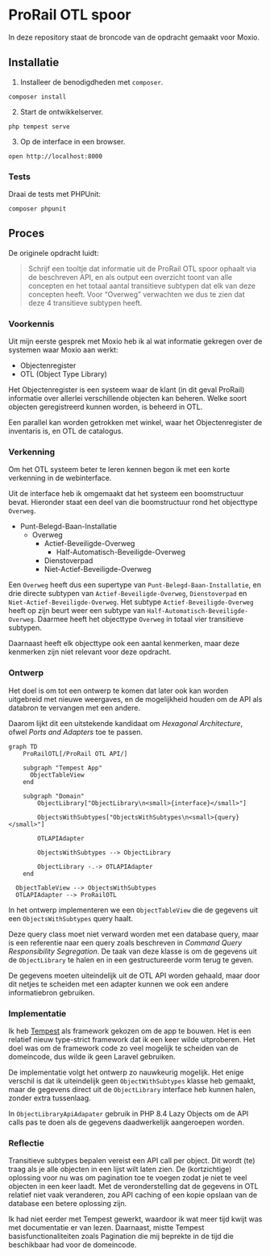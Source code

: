 # ProRail OTL spoor

In deze repository staat de broncode van de opdracht gemaakt voor Moxio.

## Installatie

1. Installeer de benodigdheden met `composer`.

```shell
composer install
```

2. Start de ontwikkelserver.

```shell
php tempest serve
```

3. Op de interface in een browser.

```shell
open http://localhost:8000
```

### Tests

Draai de tests met PHPUnit:

```shell
composer phpunit
```

## Proces

De originele opdracht luidt:

> Schrijf een tooltje dat informatie uit de ProRail OTL spoor ophaalt via de beschreven API, en als output
een overzicht toont van alle concepten en het totaal aantal transitieve subtypen dat elk van deze
concepten heeft. Voor “Overweg” verwachten we dus te zien dat deze 4 transitieve subtypen heeft.

### Voorkennis

Uit mijn eerste gesprek met Moxio heb ik al wat informatie gekregen over de systemen waar Moxio aan werkt:

- Objectenregister
- OTL (Object Type Library)

Het Objectenregister is een systeem waar de klant (in dit geval ProRail) informatie over allerlei verschillende objecten kan beheren. Welke soort objecten geregistreerd kunnen worden, is beheerd in OTL.

Een parallel kan worden getrokken met winkel, waar het Objectenregister de inventaris is, en OTL de catalogus.

### Verkenning

Om het OTL systeem beter te leren kennen begon ik met een korte verkenning in de webinterface.

Uit de interface heb ik omgemaakt dat het systeem een boomstructuur bevat. Hieronder staat een deel van die boomstructuur rond het objecttype `Overweg`.

- Punt-Belegd-Baan-Installatie
  - Overweg
    - Actief-Beveiligde-Overweg
      - Half-Automatisch-Beveiligde-Overweg
    - Dienstoverpad
    - Niet-Actief-Beveiligde-Overweg

Een `Overweg` heeft dus een supertype van `Punt-Belegd-Baan-Installatie`, en drie directe subtypen van `Actief-Beveiligde-Overweg`, `Dienstoverpad` en `Niet-Actief-Beveiligde-Overweg`. Het subtype `Actief-Beveiligde-Overweg` heeft op zijn beurt weer een subtype van `Half-Automatisch-Beveiligde-Overweg`. Daarmee heeft het objecttype `Overweg` in totaal vier transitieve subtypen.

Daarnaast heeft elk objecttype ook een aantal kenmerken, maar deze kenmerken zijn niet relevant voor deze opdracht.

### Ontwerp

Het doel is om tot een ontwerp te komen dat later ook kan worden uitgebreid met nieuwe weergaves, en de mogelijkheid houden om de API als databron te vervangen met een andere.

Daarom lijkt dit een uitstekende kandidaat om _Hexagonal Architecture_, ofwel _Ports and Adapters_ toe te passen.

```mermaid
graph TD
    ProRailOTL[/ProRail OTL API/]
    
    subgraph "Tempest App"
      ObjectTableView
    end
    
    subgraph "Domain"          
        ObjectLibrary["ObjectLibrary\n<small>{interface}</small>"]

        ObjectsWithSubtypes["ObjectsWithSubtypes\n<small>{query}</small>"]
  
        OTLAPIAdapter
        
        ObjectsWithSubtypes --> ObjectLibrary

        ObjectLibrary -.-> OTLAPIAdapter  
    end

  ObjectTableView --> ObjectsWithSubtypes
  OTLAPIAdapter --> ProRailOTL
```

In het ontwerp implementeren we een `ObjectTableView` die de gegevens uit een `ObjectsWithSubtypes` query haalt.

Deze query class moet niet verward worden met een database query, maar is een referentie naar een query zoals beschreven in _Command Query Responsibility Segregation_. De taak van deze klasse is om de gegevens uit de `ObjectLibrary` te halen en in een gestructureerde vorm terug te geven.

De gegevens moeten uiteindelijk uit de OTL API worden gehaald, maar door dit netjes te scheiden met een adapter kunnen we ook een andere informatiebron gebruiken.

### Implementatie

Ik heb [Tempest](https://tempestphp.com) als framework gekozen om de app te bouwen. Het is een relatief nieuw type-strict framework dat ik een keer wilde uitproberen. Het doel was om de framework code zo veel mogelijk te scheiden van de domeincode, dus wilde ik geen Laravel gebruiken.

De implementatie volgt het ontwerp zo nauwkeurig mogelijk. Het enige verschil is dat ik uiteindelijk geen `ObjectWithSubtypes` klasse heb gemaakt, maar de gegevens direct uit de `ObjectLibrary` interface heb kunnen halen, zonder extra tussenlaag.

In `ObjectLibraryApiAdapater` gebruik in PHP 8.4 Lazy Objects om de API calls pas te doen als de gegevens daadwerkelijk aangeroepen worden.

### Reflectie

Transitieve subtypes bepalen vereist een API call per object. Dit wordt (te) traag als je alle objecten in een lijst wilt laten zien. De (kortzichtige) oplossing voor nu was om pagination toe te voegen zodat je niet te veel objecten in een keer laadt. Met de veronderstelling dat de gegevens in OTL relatief niet vaak veranderen, zou API caching of een kopie opslaan van de database een betere oplossing zijn.

Ik had niet eerder met Tempest gewerkt, waardoor ik wat meer tijd kwijt was met documentatie er van lezen. Daarnaast, mistte Tempest basisfunctionaliteiten zoals Pagination die mij beprekte in de tijd die beschikbaar had voor de domeincode.